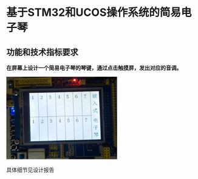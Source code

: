 # **基于STM32和UCOS操作系统的简易电子琴**



## 功能和技术指标要求

 

**在屏幕上设计一个简易电子琴的琴键，通过点击触摸屏，发出对应的音调。**



![img](README.assets/wps1-16690359009791.png)

具体细节见设计报告